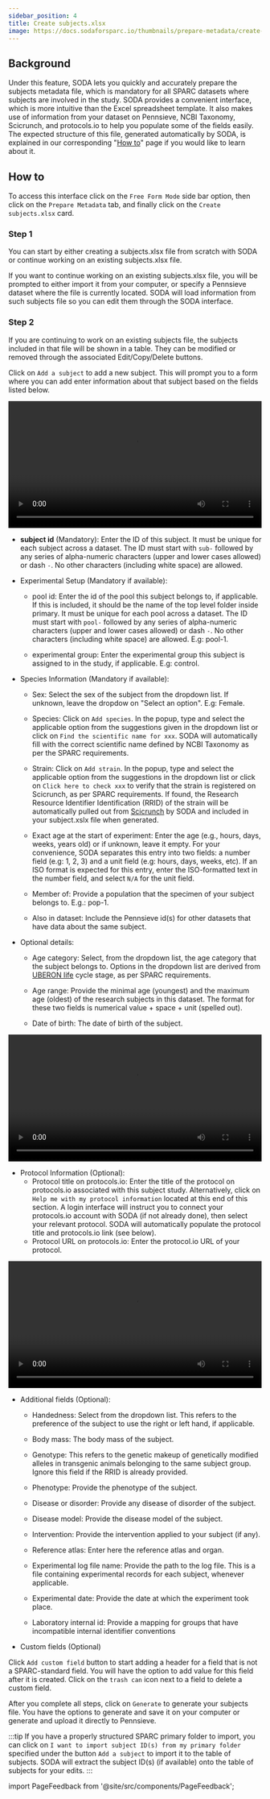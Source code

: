 ```yaml
---
sidebar_position: 4
title: Create subjects.xlsx
image: https://docs.sodaforsparc.io/thumbnails/prepare-metadata/create-subjects.png
---
```


## Background

Under this feature, SODA lets you quickly and accurately prepare the subjects metadata file, which is mandatory for all SPARC datasets where subjects are involved in the study. SODA provides a convenient interface, which is more intuitive than the Excel spreadsheet template. It also makes use of information from your dataset on Pennsieve, NCBI Taxonomy, Scicrunch, and protocols.io to help you populate some of the fields easily. The expected structure of this file, generated automatically by SODA, is explained in our corresponding "[How to](../how-to/how-to-structure-the-subjects-metadata-file.md)" page if you would like to learn about it.

## How to

To access this interface click on the `Free Form Mode` side bar option, then click on the `Prepare Metadata` tab, and finally click on the `Create subjects.xlsx` card.

### Step 1

You can start by either creating a subjects.xlsx file from scratch with SODA or continue working on an existing subjects.xlsx file.

If you want to continue working on an existing subjects.xlsx file, you will be prompted to either import it from your computer, or specify a Pennsieve dataset where the file is currently located. SODA will load information from such subjects file so you can edit them through the SODA interface.

### Step 2

If you are continuing to work on an existing subjects file, the subjects included in that file will be shown in a table. They can be modified or removed through the associated Edit/Copy/Delete buttons.

Click on `Add a subject` to add a new subject. This will prompt you to a form where you can add enter information about that subject based on the fields listed below.

<video 
  controls 
  width="100%" 
  src="https://github.com/fairdataihub/SODA-for-SPARC/raw/main/docs/documentation/Videos/Subjects-interface.mp4" 
/>

- **subject id** (Mandatory): Enter the ID of this subject. It must be unique for each subject across a dataset. The ID must start with `sub-` followed by any series of alpha-numeric characters (upper and lower cases allowed) or dash `-`. No other characters (including white space) are allowed.

- Experimental Setup (Mandatory if available):

  - pool id: Enter the id of the pool this subject belongs to, if applicable. If this is included, it should be the name of the top level folder inside primary. It must be unique for each pool across a dataset. The ID must start with `pool-` followed by any series of alpha-numeric characters (upper and lower cases allowed) or dash `-`. No other characters (including white space) are allowed. E.g: pool-1.

  - experimental group: Enter the experimental group this subject is assigned to in the study, if applicable. E.g: control.

- Species Information (Mandatory if available):

  - Sex: Select the sex of the subject from the dropdown list. If unknown, leave the dropdow on "Select an option". E.g: Female.

  - Species: Click on `Add species`. In the popup, type and select the applicable option from the suggestions given in the dropdown list or click on `Find the scientific name for xxx`. SODA will automatically fill with the correct scientific name defined by NCBI Taxonomy as per the SPARC requirements.

  - Strain: Click on `Add strain`. In the popup, type and select the applicable option from the suggestions in the dropdown list or click on `Click here to check xxx` to verify that the strain is registered on Scicrunch, as per SPARC requirements. If found, the Research Resource Identifier Identification (RRID) of the strain will be automatically pulled out from [Scicrunch](https://scicrunch.org/resources/Organisms/search) by SODA and included in your subject.xslx file when generated.

  - Exact age at the start of experiment: Enter the age (e.g., hours, days, weeks, years old) or if unknown, leave it empty. For your convenience, SODA separates this entry into two fields: a number field (e.g: 1, 2, 3) and a unit field (e.g: hours, days, weeks, etc). If an ISO format is expected for this entry, enter the ISO-formatted text in the number field, and select `N/A` for the unit field.

  - Member of: Provide a population that the specimen of your subject belongs to. E.g.: pop-1.

  - Also in dataset: Include the Pennsieve id(s) for other datasets that have data about the same subject.

- Optional details:

  - Age category: Select, from the dropdown list, the age category that the subject belongs to. Options in the dropdown list are derived from [UBERON life](http://www.ontobee.org/ontology/catalog/UBERON?iri=http://purl.obolibrary.org/obo/UBERON_0000105) cycle stage, as per SPARC requirements.

  - Age range: Provide the minimal age (youngest) and the maximum age (oldest) of the research subjects in this dataset. The format for these two fields is numerical value + space + unit (spelled out).

  - Date of birth: The date of birth of the subject.

<video 
  controls 
  width="100%" 
  src="https://github.com/fairdataihub/SODA-for-SPARC/raw/main/docs/documentation/Videos/Subjects-species.mp4" 
/>

- Protocol Information (Optional):
  - Protocol title on protocols.io: Enter the title of the protocol on protocols.io associated with this subject study. Alternatively, click on `Help me with my protocol information` located at this end of this section. A login interface will instruct you to connect your protocols.io account with SODA (if not already done), then select your relevant protocol. SODA will automatically populate the protocol title and protocols.io link (see below).
  - Protocol URL on protocols.io: Enter the protocol.io URL of your protocol.

<video 
  controls 
  width="100%" 
  src="https://github.com/fairdataihub/SODA-for-SPARC/raw/main/docs/documentation/Videos/Subjects-protocols.mp4" 
/>

- Additional fields (Optional):

  - Handedness: Select from the dropdown list. This refers to the preference of the subject to use the right or left hand, if applicable.

  - Body mass: The body mass of the subject.

  - Genotype: This refers to the genetic makeup of genetically modified alleles in transgenic animals belonging to the same subject group. Ignore this field if the RRID is already provided.

  - Phenotype: Provide the phenotype of the subject.

  - Disease or disorder: Provide any disease of disorder of the subject.

  - Disease model: Provide the disease model of the subject.

  - Intervention: Provide the intervention applied to your subject (if any).

  - Reference atlas: Enter here the reference atlas and organ.

  - Experimental log file name: Provide the path to the log file. This is a file containing experimental records for each subject, whenever applicable.

  - Experimental date: Provide the date at which the experiment took place.

  - Laboratory internal id: Provide a mapping for groups that have incompatible internal identifier conventions

- Custom fields (Optional)

Click `Add custom field` button to start adding a header for a field that is not a SPARC-standard field. You will have the option to add value for this field after it is created. Click on the `trash can` icon next to a field to delete a custom field.

After you complete all steps, click on `Generate` to generate your subjects file. You have the options to generate and save it on your computer or generate and upload it directly to Pennsieve.

:::tip
If you have a properly structured SPARC primary folder to import, you can click on `I want to import subject ID(s) from my primary folder` specified under the button `Add a subject` to import it to the table of subjects. SODA will extract the subject ID(s) (if available) onto the table of subjects for your edits.
:::

import PageFeedback from '@site/src/components/PageFeedback';

<PageFeedback />
